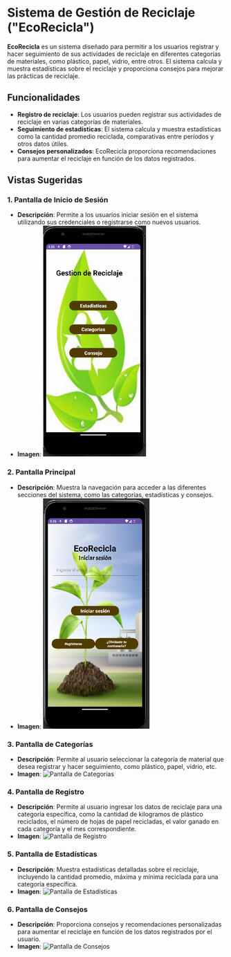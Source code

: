 # Sistema de Gestión de Reciclaje ("EcoRecicla")

**EcoRecicla** es un sistema diseñado para permitir a los usuarios registrar y hacer seguimiento de sus actividades de reciclaje en diferentes categorías de materiales, como plástico, papel, vidrio, entre otros. El sistema calcula y muestra estadísticas sobre el reciclaje y proporciona consejos para mejorar las prácticas de reciclaje.

## Funcionalidades

- **Registro de reciclaje**: Los usuarios pueden registrar sus actividades de reciclaje en varias categorías de materiales.
- **Seguimiento de estadísticas**: El sistema calcula y muestra estadísticas como la cantidad promedio reciclada, comparativas entre períodos y otros datos útiles.
- **Consejos personalizados**: EcoRecicla proporciona recomendaciones para aumentar el reciclaje en función de los datos registrados.

## Vistas Sugeridas

### 1. Pantalla de Inicio de Sesión
- **Descripción**: Permite a los usuarios iniciar sesión en el sistema utilizando sus credenciales o registrarse como nuevos usuarios.
- **Imagen**: ![Pantalla de Inicio de Sesión](imagen/inicio_sesion.png)

### 2. Pantalla Principal
- **Descripción**: Muestra la navegación para acceder a las diferentes secciones del sistema, como las categorías, estadísticas y consejos.
- **Imagen**: ![Pantalla Principal](/imagen/pantalla_principal.png)

### 3. Pantalla de Categorías
- **Descripción**: Permite al usuario seleccionar la categoría de material que desea registrar y hacer seguimiento, como plástico, papel, vidrio, etc.
- **Imagen**: ![Pantalla de Categorías](/imagen/pantalla_categorias.png)

### 4. Pantalla de Registro
- **Descripción**: Permite al usuario ingresar los datos de reciclaje para una categoría específica, como la cantidad de kilogramos de plástico reciclados, el número de hojas de papel recicladas, el valor ganado en cada categoría y el mes correspondiente.
- **Imagen**: ![Pantalla de Registro](/imagen/pantalla_registro.png)

### 5. Pantalla de Estadísticas
- **Descripción**: Muestra estadísticas detalladas sobre el reciclaje, incluyendo la cantidad promedio, máxima y mínima reciclada para una categoría específica.
- **Imagen**: ![Pantalla de Estadísticas](/imagen/pantalla_estadisticas.png)

### 6. Pantalla de Consejos
- **Descripción**: Proporciona consejos y recomendaciones personalizadas para aumentar el reciclaje en función de los datos registrados por el usuario.
- **Imagen**: ![Pantalla de Consejos](/imagen/pantalla_consejos.png)
